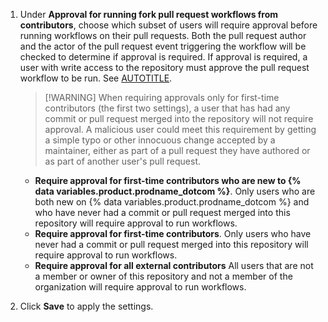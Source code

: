 1. Under **Approval for running fork pull request workflows from contributors**, choose which subset of users will require approval before running workflows on their pull requests. Both the pull request author and the actor of the pull request event triggering the workflow will be checked to determine if approval is required. If approval is required, a user with write access to the repository must approve the pull request workflow to be run. See [AUTOTITLE](/actions/managing-workflow-runs-and-deployments/managing-workflow-runs/approving-workflow-runs-from-public-forks).

   >[!WARNING] When requiring approvals only for first-time contributors (the first two settings), a user that has had any commit or pull request merged into the repository will not require approval. A malicious user could meet this requirement by getting a simple typo or other innocuous change accepted by a maintainer, either as part of a pull request they have authored or as part of another user's pull request.

   * **Require approval for first-time contributors who are new to {% data variables.product.prodname_dotcom %}**. Only users who are both new on {% data variables.product.prodname_dotcom %} and who have never had a commit or pull request merged into this repository will require approval to run workflows.  
   * **Require approval for first-time contributors**. Only users who have never had a commit or pull request merged into this repository will require approval to run workflows.
   * **Require approval for all external contributors** All users that are not a member or owner of this repository and not a member of the organization will require approval to run workflows.

1. Click **Save** to apply the settings.
